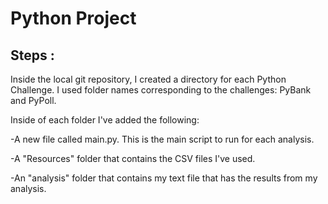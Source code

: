 # Python Project

## Steps :

Inside the local git repository, I created a directory for each Python Challenge. I used folder names corresponding to the challenges: PyBank and  PyPoll.

Inside of each folder I've added the following:


-A new file called main.py. This is the main script to run for each analysis.

-A "Resources" folder that contains the CSV files I've used. 

-An "analysis" folder that contains my text file that has the results from my analysis.




